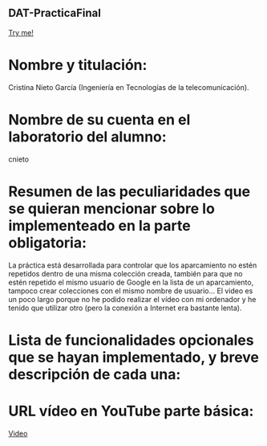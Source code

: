 ## DAT-PracticaFinal

[Try me!](https://crisng4.github.io/DAT-PracticaFinal/index.html)



# Nombre y titulación: 
  Cristina Nieto García (Ingeniería en Tecnologías de la telecomunicación).
# Nombre de su cuenta en el laboratorio del alumno:
  cnieto
# Resumen de las peculiaridades que se quieran mencionar sobre lo implementeado en la parte obligatoria:
  La práctica está desarrollada para controlar que los aparcamiento no estén repetidos dentro de una misma colección creada, también para que no estén repetido el mismo usuario de Google en la lista de un aparcamiento, tampoco crear colecciones con el mismo nombre de usuario...
  El video es un poco largo porque no he podido realizar el vídeo con mi ordenador y he tenido que utilizar otro (pero la conexión a Internet era bastante lenta).
# Lista de funcionalidades opcionales que se hayan implementado, y breve descripción de cada una:
# URL vídeo en YouTube parte básica: 
  [Video](https://youtu.be/nht2e_qttTM)
